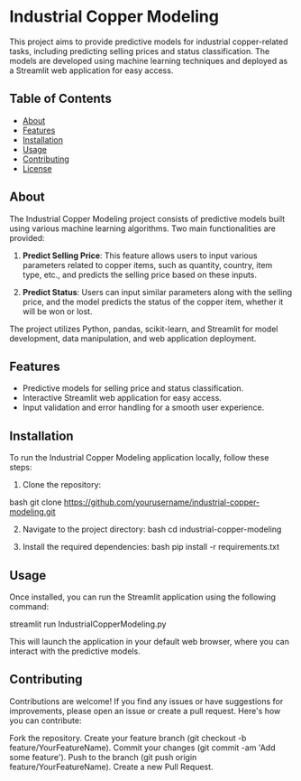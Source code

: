# Industrial Copper Modeling

This project aims to provide predictive models for industrial copper-related tasks, including predicting selling prices and status classification. The models are developed using machine learning techniques and deployed as a Streamlit web application for easy access.

## Table of Contents

- [About](#about)
- [Features](#features)
- [Installation](#installation)
- [Usage](#usage)
- [Contributing](#contributing)
- [License](#license)

## About

The Industrial Copper Modeling project consists of predictive models built using various machine learning algorithms. Two main functionalities are provided:

1. **Predict Selling Price**: This feature allows users to input various parameters related to copper items, such as quantity, country, item type, etc., and predicts the selling price based on these inputs.

2. **Predict Status**: Users can input similar parameters along with the selling price, and the model predicts the status of the copper item, whether it will be won or lost.

The project utilizes Python, pandas, scikit-learn, and Streamlit for model development, data manipulation, and web application deployment.

## Features

- Predictive models for selling price and status classification.
- Interactive Streamlit web application for easy access.
- Input validation and error handling for a smooth user experience.

## Installation

To run the Industrial Copper Modeling application locally, follow these steps:

1. Clone the repository:

bash
git clone https://github.com/yourusername/industrial-copper-modeling.git


2. Navigate to the project directory:
bash
cd industrial-copper-modeling

3. Install the required dependencies:
bash
pip install -r requirements.txt

## Usage

Once installed, you can run the Streamlit application using the following command:

streamlit run IndustrialCopperModeling.py

This will launch the application in your default web browser, where you can interact with the predictive models.

## Contributing

Contributions are welcome! If you find any issues or have suggestions for improvements, please open an issue or create a pull request. Here's how you can contribute:

Fork the repository.
Create your feature branch (git checkout -b feature/YourFeatureName).
Commit your changes (git commit -am 'Add some feature').
Push to the branch (git push origin feature/YourFeatureName).
Create a new Pull Request.
